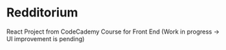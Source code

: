 # Redditorium

React Project from CodeCademy Course for Front End
(Work in progress -> UI improvement is pending)
